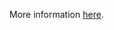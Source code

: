 More information [here](https://docs.bridgecrew.io/docs/ensure-aws-rds-postgresql-instances-use-a-non-vulnerable-version-of-log_fdw-extension).
